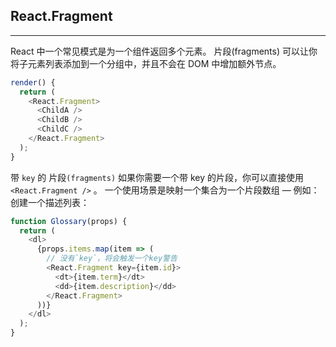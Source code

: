 <!--
 * @Description: In User Settings Edit
 * @Author: your name
 * @Date: 2019-10-01 21:28:53
 * @LastEditTime: 2019-10-01 21:28:53
 * @LastEditors: your name
 -->
## **React.Fragment**

---

React 中一个常见模式是为一个组件返回多个元素。 片段(fragments) 可以让你将子元素列表添加到一个分组中，并且不会在 DOM 中增加额外节点。

```javascript
render() {
  return (
    <React.Fragment>
      <ChildA />
      <ChildB />
      <ChildC />
    </React.Fragment>
  );
}
```

带 `key` 的 片段`(fragments)`
如果你需要一个带 key 的片段，你可以直接使用 `<React.Fragment />` 。 一个使用场景是映射一个集合为一个片段数组 — 例如：创建一个描述列表：

```javascript
function Glossary(props) {
  return (
    <dl>
      {props.items.map(item => (
        // 没有`key`，将会触发一个key警告
        <React.Fragment key={item.id}>
          <dt>{item.term}</dt>
          <dd>{item.description}</dd>
        </React.Fragment>
      ))}
    </dl>
  );
}
```
